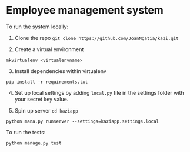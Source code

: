 # Employee management system

To run the system locally:

1. Clone the repo
```git clone https://github.com/JoanNgatia/kazi.git```

2. Create a virtual environment

```mkvirtualenv <virtualenvname>```

3. Install dependencies within virtualenv 

```pip install -r requirements.txt```

4. Set up local settings by adding `local.py` file in the settings folder with your secret key value.

5. Spin up server
```cd kaziapp```

```python mana.py runserver --settings=kaziapp.settings.local```

To run the tests:

```python manage.py test```